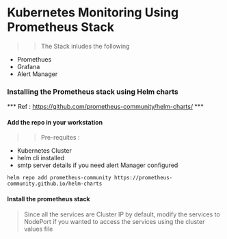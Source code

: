 # Kubernetes Monitoring Using Prometheus Stack

>> The Stack inludes the following

- Promethues
- Grafana
- Alert Manager

### Installing the Prometheus stack using Helm charts

*** Ref : https://github.com/prometheus-community/helm-charts/ ***

#### Add the repo in your workstation

>> Pre-requites :
- Kubernetes Cluster
- helm cli installed
- smtp server details if you need alert Manager configured


```
helm repo add prometheus-community https://prometheus-community.github.io/helm-charts

```

#### Install the prometheus stack

> Since all the services are Cluster IP by default, modify the services to NodePort if you wanted to access the services using the cluster values file


```